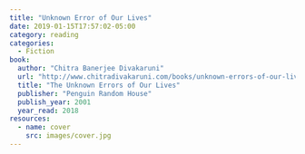 ```yaml
---
title: "Unknown Error of Our Lives"
date: 2019-01-15T17:57:02-05:00
category: reading
categories:
  - Fiction
book:
  author: "Chitra Banerjee Divakaruni"
  url: "http://www.chitradivakaruni.com/books/unknown-errors-of-our-lives/"
  title: "The Unknown Errors of Our Lives"
  publisher: "Penguin Random House"
  publish_year: 2001
  year_read: 2018
resources:
  - name: cover
    src: images/cover.jpg
---
```



